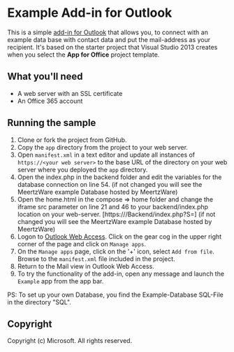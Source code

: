 # Example Add-in for Outlook #

This is a simple [add-in for Outlook](https://msdn.microsoft.com/EN-US/library/office/fp161135.aspx) that allows you, to connect with an example data base with contact data and put the mail-address as your recipient. It's based on the starter project that Visual Studio 2013 creates when you select the **App for Office** project template.

## What you'll need ##

- A web server with an SSL certificate
- An Office 365 account

## Running the sample ##

1. Clone or fork the project from GitHub.
2. Copy the `app` directory from the project to your web server.
3. Open `manifest.xml` in a text editor and update all instances of `https://<your web server>` to the base URL of the directory on your web server where you deployed the `app` directory.
4. Open the index.php in the backend folder and edit the variables for the database connection on line 54. (if not changed you will see the MeertzWare example Database hosted by MeertzWare)
5. Open the home.html in the compose => home folder and change the iframe src parameter on line 21 and 46 to your backend/index.php location on your web-server. [https://<your web server>/Backend/index.php?S=] (if not changed you will see the MeertzWare example Database hosted by MeertzWare)
6. Logon to [Outlook Web Access](https://outlook.office365.com). Click on the gear cog in the upper right corner of the page and click on `Manage apps`.
7. On the `Manage apps` page, click on the '+' icon, select `Add from file`. Browse to the `manifest.xml` file included in the project.
8. Return to the Mail view in Outlook Web Access.
9. To try the functionality of the add-in, open any message and launch the `Example` app from the app bar.

PS: To set up your own Database, you find the Example-Database SQL-File in the directory "SQL".

## Copyright ##

Copyright (c) Microsoft. All rights reserved.